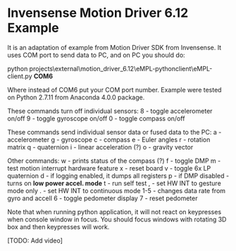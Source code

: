 # Invensense Motion Driver 6.12 Example

It is an adaptation of example from Motion Driver SDK from Invensense.
It uses COM port to send data to PC, and on PC you should do:

python projects\external\motion_driver_6.12\eMPL-pythonclient\eMPL-client.py **COM6**

Where instead of COM6 put your COM port number. Example were tested on Python 2.7.11 from Anaconda 4.0.0 package.

These commands turn off individual sensors:
8 - toggle accelerometer on/off
9 - toggle gyroscope on/off
0 - toggle compass on/off

These commands send individual sensor data or fused data to the PC:
a - accelerometer
g - gyroscope
c - compass
e - Euler angles
r - rotation matrix
q - quaternion
i - linear acceleration (?)
o - gravity vector

Other commands:
w - prints status of the compass (?)
f - toggle DMP
m - test motion interrupt hardware feature
x - reset board
v - toggle 6x LP quaternion
d - if logging enabled, it dumps all registers
p - if DMP disabled - turns on **low power accel. mode**
t - run self test
, - set HW INT to gesture mode only
. - set HW INT to continuous mode
1-5 - changes data rate from gyro and accell
6 - toggle pedometer display
7 - reset pedometer

Note that when running python application, it will not react on keypresses when console window in focus.
You should focus windows with rotating 3D box and then keypresses will work.

[TODO: Add video]